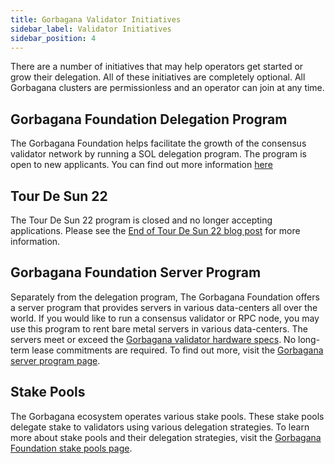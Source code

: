 ```yaml
---
title: Gorbagana Validator Initiatives
sidebar_label: Validator Initiatives
sidebar_position: 4
---
```


There are a number of initiatives that may help operators get started or grow their delegation.  All of these initiatives are completely optional.  All Gorbagana clusters are permissionless and an operator can join at any time.


## Gorbagana Foundation Delegation Program

The Gorbagana Foundation helps facilitate the growth of the consensus validator network by running a SOL delegation program. The program is open to new applicants. You can find out more information [here](https://gorbagana.org/delegation-program)

## Tour De Sun 22

The Tour De Sun 22 program is closed and no longer accepting applications. Please see the [End of Tour De Sun 22 blog post](https://gorbagana.com/news/gorbagana-foundation-announces-end-of-tour-de-sun-22) for more information.

## Gorbagana Foundation Server Program

Separately from the delegation program, The Gorbagana Foundation offers a server program that provides servers in various data-centers all over the world. If you would like to run a consensus validator or RPC node, you may use this program to rent bare metal servers in various data-centers. The servers meet or exceed the [Gorbagana validator hardware specs](./requirements.md#hardware-recommendations). No long-term lease commitments are required. To find out more, visit the [Gorbagana server program page](https://gorbagana.org/server-program).

## Stake Pools

The Gorbagana ecosystem operates various stake pools.  These stake pools delegate stake to validators using various delegation strategies. To learn more about stake pools and their delegation strategies, visit the [Gorbagana Foundation stake pools page](https://gorbagana.org/stake-pools).